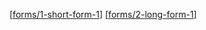 [[forms/1-short-form-1]]
[[forms/2-long-form-1]]

[//begin]: # "Autogenerated link references for markdown compatibility"
[forms/1-short-form-1]: forms/1-short-form-1 "Short Form 1"
[forms/2-long-form-1]: forms/2-long-form-1 "Long Form 1"
[//end]: # "Autogenerated link references"
